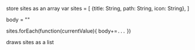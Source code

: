 store sites as an array
var sites = [
    {title: String, path: String, icon: String},
]

body = ""

sites.forEach(function(currentValue){
    body+=`...`
})

draws sites as a list